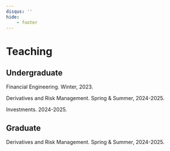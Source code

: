 ```yaml
---
disqus: ''
hide:
    - footer
---
```


# Teaching

## Undergraduate

Financial Engineering. Winter, 2023. 

Derivatives and Risk Management. Spring & Summer, 2024-2025. 

Investments. 2024-2025.

## Graduate

Derivatives and Risk Management. Spring & Summer, 2024-2025. 

